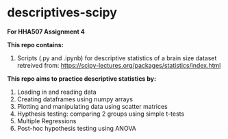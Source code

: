 # descriptives-scipy
**For HHA507 Assignment 4**


**This repo contains:**
1. Scripts (.py and .ipynb) for descriptive statistics of a brain size dataset retreived from: 
https://scipy-lectures.org/packages/statistics/index.html
 

**This repo aims to practice descriptive statistics by:**
1. Loading in and reading data 
2. Creating dataframes using numpy arrays
3. Plotting and manipulating data using scatter matrices
4. Hypthesis testing: comparing 2 groups using simple t-tests
5. Multiple Regressions 
6. Post-hoc hypothesis testing using ANOVA 